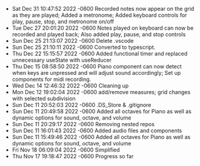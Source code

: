 - Sat Dec 31 10:47:52 2022 -0600 Recorded notes now appear on the grid as they are played; Added a metronome; Added keyboard controls for play, pause, stop, and metronome on/off
- Tue Dec 27 20:01:20 2022 -0600 Notes played on keyboard can now be recorded and played back; Also added play, pause, and stop controls
- Sun Dec 25 21:13:07 2022 -0600 Delete .vscode
- Sun Dec 25 21:10:11 2022 -0600 Converted to typescript.
- Thu Dec 22 15:15:57 2022 -0600 Added functional timer and replaced unnecessary useState with useReducer
- Thu Dec 15 08:58:50 2022 -0600 Piano component can now detect when keys are unpressed and will adjust sound accordingly; Set up components for midi recording.
- Wed Dec 14 12:46:32 2022 -0600 Cleaning up
- Mon Dec 12 19:02:04 2022 -0600 add/remove measures; grid changes with selected subdivision
- Sun Dec 11 20:52:03 2022 -0600 .DS_Store & .gitignore
- Sun Dec 11 20:49:58 2022 -0600 Added all octaves for Piano as well as dynamic options for sound, octave, and volume
- Sun Dec 11 20:29:17 2022 -0600 Removing nested repos
- Sun Dec 11 16:01:43 2022 -0600 Added audio files and components
- Sun Dec 11 15:49:46 2022 -0600 Added all octaves for Piano as well as dynamic options for sound, octave, and volume
- Fri Nov 18 06:09:04 2022 -0600 Simplified
- Thu Nov 17 19:18:47 2022 -0600 Progress so far